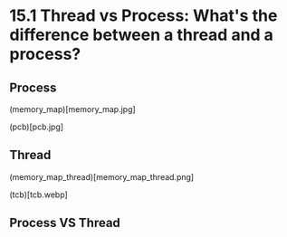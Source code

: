 # 15.1 Thread vs Process: What's the difference between a thread and a process?

## Process

(memory_map)[memory_map.jpg]

(pcb)[pcb.jpg]

## Thread

(memory_map_thread)[memory_map_thread.png]

(tcb)[tcb.webp]

## Process VS Thread

